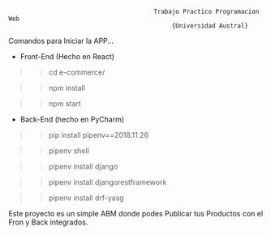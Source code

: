                                             Trabajo Practico Programacion Web 
                                                 {Universidad Austral}
                                                 
                                                 
Comandos para Iniciar la APP...

- Front-End
(Hecho en React)

>> cd e-commerce/

>> npm install

>> npm start

- Back-End
(hecho en PyCharm)
  
>> pip install pipenv==2018.11.26

>> pipenv shell

>> pipenv install django

>> pipenv install djangorestframework

>> pipenv install drf-yasg

Este proyecto es un simple ABM donde podes Publicar tus Productos con el Fron y Back integrados.
